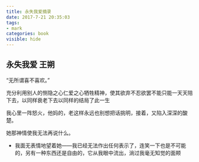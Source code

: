 ```yaml
---
title: 永失我爱摘录
date: 2017-7-21 20:35:03
tags: 
- mark
categories: book
visible: hide
---
```

## 永失我爱    王朔   
 “无所谓喜不喜欢。”

 充分利用别人的恻隐之心仁爱之心牺牲精神，使其欲弃不忍欲罢不能只能一天天陪下去，以同样衰老下去以同样的结局了此一生

 我心里一阵怒火，他妈的，老这样永远也别想把话挑明，接着，又陷入深深的酸楚。

 她那神情使我无法再说什么。

* 我面无表情地望着她——我已经无法作出任何表示了，连笑一下也是不可能的，另有一种东西还是自由的，它从我眼中流出，淌过我毫无知觉的面颊